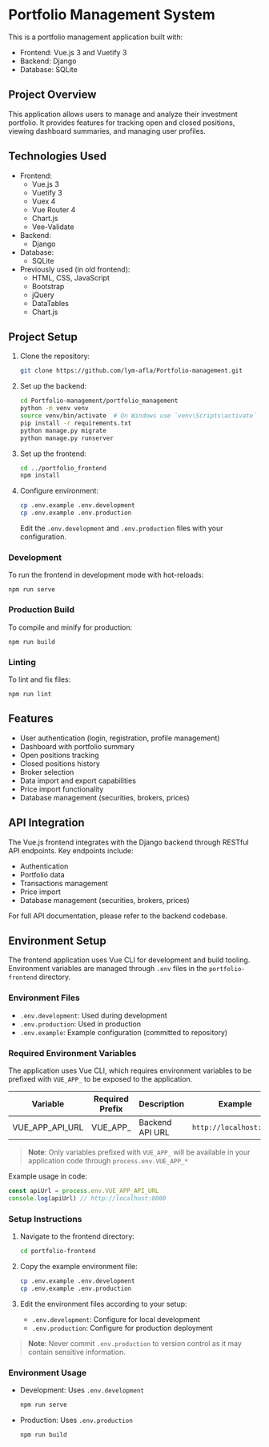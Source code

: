 # Portfolio Management System

This is a portfolio management application built with:
- Frontend: Vue.js 3 and Vuetify 3
- Backend: Django
- Database: SQLite

## Project Overview

This application allows users to manage and analyze their investment portfolio. It provides features for tracking open and closed positions, viewing dashboard summaries, and managing user profiles.

## Technologies Used

- Frontend:
  - Vue.js 3
  - Vuetify 3
  - Vuex 4
  - Vue Router 4
  - Chart.js
  - Vee-Validate
- Backend:
  - Django
- Database:
  - SQLite
- Previously used (in old frontend):
  - HTML, CSS, JavaScript
  - Bootstrap
  - jQuery
  - DataTables
  - Chart.js

## Project Setup

1. Clone the repository:
   ```bash
   git clone https://github.com/lym-afla/Portfolio-management.git
   ```

2. Set up the backend:
   ```bash
   cd Portfolio-management/portfolio_management
   python -m venv venv
   source venv/bin/activate  # On Windows use `venv\Scripts\activate`
   pip install -r requirements.txt
   python manage.py migrate
   python manage.py runserver
   ```

3. Set up the frontend:
   ```bash
   cd ../portfolio_frontend
   npm install
   ```

4. Configure environment:
   ```bash
   cp .env.example .env.development
   cp .env.example .env.production
   ```
   Edit the `.env.development` and `.env.production` files with your configuration.

### Development

To run the frontend in development mode with hot-reloads:
```
npm run serve
```

### Production Build

To compile and minify for production:
```
npm run build
```

### Linting

To lint and fix files:
```
npm run lint
```

## Features

- User authentication (login, registration, profile management)
- Dashboard with portfolio summary
- Open positions tracking
- Closed positions history
- Broker selection
- Data import and export capabilities
- Price import functionality
- Database management (securities, brokers, prices)

## API Integration

The Vue.js frontend integrates with the Django backend through RESTful API endpoints. Key endpoints include:

- Authentication
- Portfolio data
- Transactions management
- Price import
- Database management (securities, brokers, prices)

For full API documentation, please refer to the backend codebase.

## Environment Setup

The frontend application uses Vue CLI for development and build tooling. Environment variables are managed through `.env` files in the `portfolio-frontend` directory.

### Environment Files

- `.env.development`: Used during development
- `.env.production`: Used in production
- `.env.example`: Example configuration (committed to repository)

### Required Environment Variables

The application uses Vue CLI, which requires environment variables to be prefixed with `VUE_APP_` to be exposed to the application.

| Variable | Required Prefix | Description | Example |
|----------|----------------|-------------|---------|
| VUE_APP_API_URL | VUE_APP_ | Backend API URL | `http://localhost:8000` |

> **Note**: Only variables prefixed with `VUE_APP_` will be available in your application code through `process.env.VUE_APP_*`

Example usage in code:
```javascript
const apiUrl = process.env.VUE_APP_API_URL
console.log(apiUrl) // http://localhost:8000
```

### Setup Instructions

1. Navigate to the frontend directory:
   ```bash
   cd portfolio-frontend
   ```

2. Copy the example environment file:
   ```bash
   cp .env.example .env.development
   cp .env.example .env.production
   ```

3. Edit the environment files according to your setup:
   - `.env.development`: Configure for local development
   - `.env.production`: Configure for production deployment

> **Note**: Never commit `.env.production` to version control as it may contain sensitive information.

### Environment Usage

- Development: Uses `.env.development`
  ```bash
  npm run serve
  ```

- Production: Uses `.env.production`
  ```bash
  npm run build
  ```